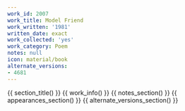 ```yaml
---
work_id: 2007
work_title: Model Friend
work_written: '1981'
written_date: exact
work_collected: 'yes'
work_category: Poem
notes: null
icon: material/book
alternate_versions:
- 4681
---
```


{{ section_title() }}
{{ work_info() }}
{{ notes_section() }}
{{ appearances_section() }}
{{ alternate_versions_section() }}